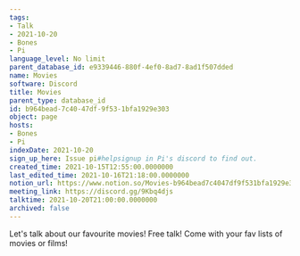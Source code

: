 ```yaml
---
tags:
- Talk
- 2021-10-20
- Bones
- Pi
language_level: No limit
parent_database_id: e9339446-880f-4ef0-8ad7-8ad1f507dded
name: Movies
software: Discord
title: Movies
parent_type: database_id
id: b964bead-7c40-47df-9f53-1bfa1929e303
object: page
hosts:
- Bones
- Pi
indexDate: 2021-10-20
sign_up_here: Issue pi#helpsignup in Pi's discord to find out.
created_time: 2021-10-15T12:55:00.0000000
last_edited_time: 2021-10-16T21:18:00.0000000
notion_url: https://www.notion.so/Movies-b964bead7c4047df9f531bfa1929e303
meeting_link: https://discord.gg/9Kbq4djs
talktime: 2021-10-20T21:00:00.0000000
archived: false
---
```


Let's talk about our favourite movies!
Free talk! Come with your fav lists of movies or films!


